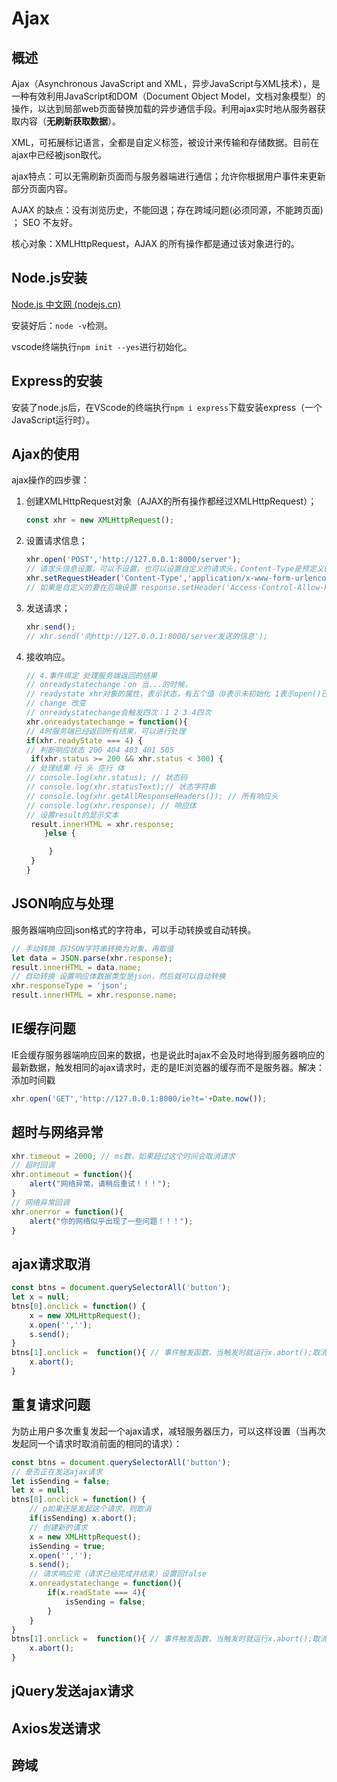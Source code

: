 # Ajax

## 概述

Ajax（Asynchronous JavaScript and XML，异步JavaScript与XML技术），是一种有效利用JavaScript和DOM（Document Object Model，文档对象模型）的操作，以达到局部web页面替换加载的异步通信手段。利用ajax实时地从服务器获取内容（**无刷新获取数据**）。

XML，可拓展标记语言，全都是自定义标签，被设计来传输和存储数据。目前在ajax中已经被json取代。

ajax特点：可以无需刷新页面而与服务器端进行通信；允许你根据用户事件来更新部分页面内容。

AJAX 的缺点：没有浏览历史，不能回退；存在跨域问题(必须同源，不能跨页面) ； SEO 不友好。

核心对象：XMLHttpRequest，AJAX 的所有操作都是通过该对象进行的。

## Node.js安装

[Node.js 中文网 (nodejs.cn)](http://nodejs.cn/)

安装好后：`node -v`检测。

vscode终端执行`npm init --yes`进行初始化。

## Express的安装

安装了node.js后，在VScode的终端执行`npm i express`下载安装express（一个JavaScript运行时）。

## Ajax的使用

ajax操作的四步骤：

1. 创建XMLHttpRequest对象（AJAX的所有操作都经过XMLHttpRequest）；

   ```js
   const xhr = new XMLHttpRequest();
   ```

2. 设置请求信息；

   ```js
   xhr.open('POST','http://127.0.0.1:8000/server');
   // 请求头信息设置，可以不设置，也可以设置自定义的请求头，Content-Type是预定义的
   xhr.setRequestHeader('Content-Type','application/x-www-form-urlencoded');
   // 如果是自定义的要在后端设置 response.setHeader('Access-Control-Allow-Headers','*')，并把接收请求的类型设置为所有
   ```

3. 发送请求；

   ```js
   xhr.send();
   // xhr.send('向http://127.0.0.1:8000/server发送的信息');
   ```

4. 接收响应。

   ```js
   // 4.事件绑定 处理服务端返回的结果
   // onreadystatechange：on 当...的时候，
   // readystate xhr对象的属性，表示状态，有五个值（0表示未初始化 1表示open()已使用 2：send()方法以使用 3：服务端返回结果 4：服务端返回的所有结果）
   // change 改变
   // onreadystatechange会触发四次：1 2 3 4四次
   xhr.onreadystatechange = function(){
   // 4时服务端已经返回所有结果，可以进行处理
   if(xhr.readyState === 4) {
   // 判断响应状态 200 404 403 401 505
   	if(xhr.status >= 200 && xhr.status < 300) {
   // 处理结果 行 头 空行 体
   // console.log(xhr.status); // 状态码
   // console.log(xhr.statusText);// 状态字符串
   // console.log(xhr.getAllResponseHeaders()); // 所有响应头
   // console.log(xhr.response); // 响应体
   // 设置result的显示文本
   	result.innerHTML = xhr.response;
       }else {
   
   		}
   	}
   }
   ```

   

## JSON响应与处理

服务器端响应回json格式的字符串，可以手动转换或自动转换。

```js
// 手动转换 将JSON字符串转换为对象，再取值
let data = JSON.parse(xhr.response);
result.innerHTML = data.name;
// 自动转换 设置响应体数据类型是json，然后就可以自动转换
xhr.responseType = 'json';
result.innerHTML = xhr.response.name;
```

## IE缓存问题

IE会缓存服务器端响应回来的数据，也是说此时ajax不会及时地得到服务器响应的最新数据，触发相同的ajax请求时，走的是IE浏览器的缓存而不是服务器。解决：添加时间戳

```js
xhr.open('GET','http://127.0.0.1:8000/ie?t='+Date.now());
```

## 超时与网络异常

```js
xhr.timeout = 2000; // ms数，如果超过这个时间会取消请求
// 超时回调
xhr.ontimeout = function(){
    alert("网络异常，请稍后重试！！！");
}
// 网络异常回调
xhr.onerror = function(){
    alert("你的网络似乎出现了一些问题！！！");
}
```

## ajax请求取消

```js
const btns = document.querySelectorAll('button');
let x = null;
btns[0].onclick = function() {
    x = new XMLHttpRequest();
    x.open('','');
    s.send();
}
btns[1].onclick =  function(){ // 事件触发函数，当触发时就运行x.abort();取消ajax请求
    x.abort();
}
```

## 重复请求问题

为防止用户多次重复发起一个ajax请求，减轻服务器压力，可以这样设置（当再次发起同一个请求时取消前面的相同的请求）：

```js
const btns = document.querySelectorAll('button');
// 是否正在发送ajax请求
let isSending = false;
let x = null;
btns[0].onclick = function() {
    // p如果还是发起这个请求，则取消
    if(isSending) x.abort(); 
    // 创建新的请求
    x = new XMLHttpRequest();
    isSending = true;
    x.open('','');
    s.send();
    // 请求响应完（请求已经完成并结束）设置回false
    x.onreadystatechange = function(){
        if(x.readState === 4){
            isSending = false;
        }
    }
}
btns[1].onclick =  function(){ // 事件触发函数，当触发时就运行x.abort();取消ajax请求
    x.abort();
}
```

## jQuery发送ajax请求



## Axios发送请求



## 跨域













